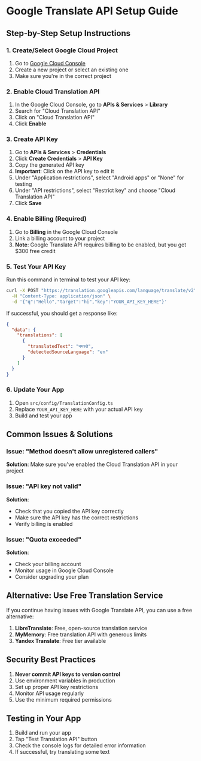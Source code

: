 # Google Translate API Setup Guide

## Step-by-Step Setup Instructions

### 1. Create/Select Google Cloud Project

1. Go to [Google Cloud Console](https://console.cloud.google.com/)
2. Create a new project or select an existing one
3. Make sure you're in the correct project

### 2. Enable Cloud Translation API

1. In the Google Cloud Console, go to **APIs & Services** > **Library**
2. Search for "Cloud Translation API"
3. Click on "Cloud Translation API"
4. Click **Enable**

### 3. Create API Key

1. Go to **APIs & Services** > **Credentials**
2. Click **Create Credentials** > **API Key**
3. Copy the generated API key
4. **Important**: Click on the API key to edit it
5. Under "Application restrictions", select "Android apps" or "None" for testing
6. Under "API restrictions", select "Restrict key" and choose "Cloud Translation API"
7. Click **Save**

### 4. Enable Billing (Required)

1. Go to **Billing** in the Google Cloud Console
2. Link a billing account to your project
3. **Note**: Google Translate API requires billing to be enabled, but you get $300 free credit

### 5. Test Your API Key

Run this command in terminal to test your API key:

```bash
curl -X POST "https://translation.googleapis.com/language/translate/v2" \
  -H "Content-Type: application/json" \
  -d '{"q":"Hello","target":"hi","key":"YOUR_API_KEY_HERE"}'
```

If successful, you should get a response like:
```json
{
  "data": {
    "translations": [
      {
        "translatedText": "नमस्ते",
        "detectedSourceLanguage": "en"
      }
    ]
  }
}
```

### 6. Update Your App

1. Open `src/config/TranslationConfig.ts`
2. Replace `YOUR_API_KEY_HERE` with your actual API key
3. Build and test your app

## Common Issues & Solutions

### Issue: "Method doesn't allow unregistered callers"
**Solution**: Make sure you've enabled the Cloud Translation API in your project

### Issue: "API key not valid"
**Solution**: 
- Check that you copied the API key correctly
- Make sure the API key has the correct restrictions
- Verify billing is enabled

### Issue: "Quota exceeded"
**Solution**: 
- Check your billing account
- Monitor usage in Google Cloud Console
- Consider upgrading your plan

## Alternative: Use Free Translation Service

If you continue having issues with Google Translate API, you can use a free alternative:

1. **LibreTranslate**: Free, open-source translation service
2. **MyMemory**: Free translation API with generous limits
3. **Yandex Translate**: Free tier available

## Security Best Practices

1. **Never commit API keys to version control**
2. Use environment variables in production
3. Set up proper API key restrictions
4. Monitor API usage regularly
5. Use the minimum required permissions

## Testing in Your App

1. Build and run your app
2. Tap "Test Translation API" button
3. Check the console logs for detailed error information
4. If successful, try translating some text 